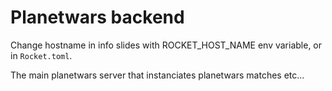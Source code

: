 # Planetwars backend

Change hostname in info slides with ROCKET_HOST_NAME env variable, or in `Rocket.toml`.

The main planetwars server that instanciates planetwars matches etc...
